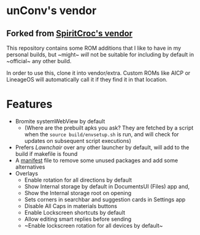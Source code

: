 # unConv's vendor

## Forked from [SpiritCroc's vendor](https://github.com/SpiritCroc/android_vendor_spiritcroc)

This repository contains some ROM additions that I like to have in my personal builds,
but ~might~ *will* not be suitable for including by default in ~official~ any other build.

In order to use this, clone it into vendor/extra.
Custom ROMs like AICP or LineageOS will automatically call it if they find it in that location.

# Features

- Bromite systemWebView by default
    - (Where are the prebuilt apks you ask? They are fetched by a script when the ```source build/envsetup.sh``` is run, and will check for updates on subsequent script executions)
- Prefers *Lawnchair* over any other launcher by default, will add to the build if makefile is found
- A [manifest](manifests/unconv_remove.xml) file to remove some unused packages and add some alternatives
- Overlays
    - Enable rotation for all directions by default
    - Show Internal storage by default in DocumentsUI (Files) app and,
    - Show the Internal storage root on opening
    - Sets corners in searchbar and suggestion cards in Settings app
    - Disable All Caps in materials buttons
    - Enable Lockscreen shortcuts by default
    - Allow editing smart replies before sending
    - ~Enable lockscreen rotation for all devices by default~

